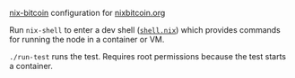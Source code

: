 [nix-bitcoin](https://github.com/fort-nix/nix-bitcoin/) configuration
for [nixbitcoin.org](https://nixbitcoin.org)

Run `nix-shell` to enter a dev shell ([`shell.nix`](./shell.nix)) which provides
commands for running the node in a container or VM.

`./run-test` runs the test. Requires root permissions because the test starts a container.

